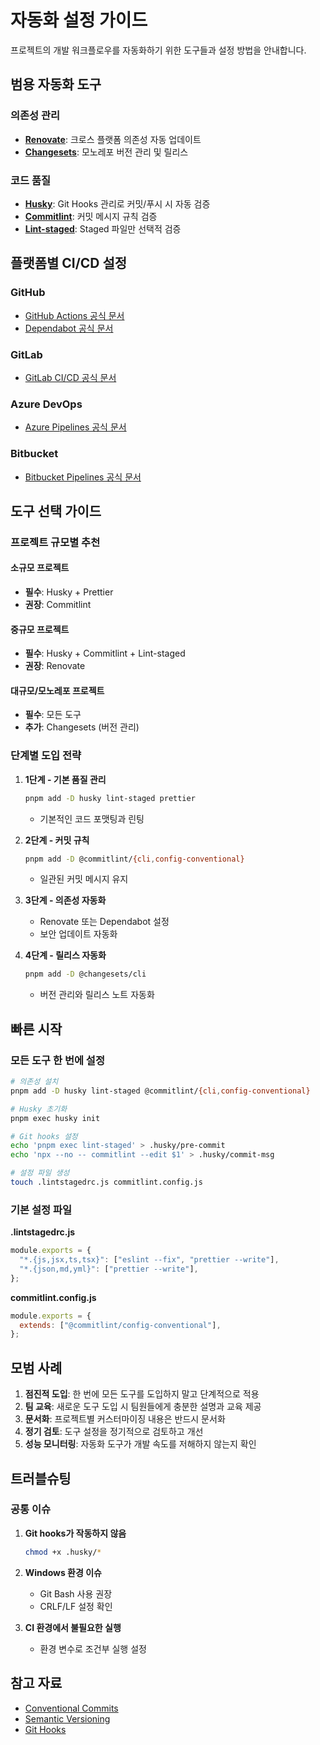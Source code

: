 # 자동화 설정 가이드

프로젝트의 개발 워크플로우를 자동화하기 위한 도구들과 설정 방법을 안내합니다.

## 범용 자동화 도구

### 의존성 관리

- **[Renovate](./renovate.md)**: 크로스 플랫폼 의존성 자동 업데이트
- **[Changesets](./changesets.md)**: 모노레포 버전 관리 및 릴리스

### 코드 품질

- **[Husky](./husky.md)**: Git Hooks 관리로 커밋/푸시 시 자동 검증
- **[Commitlint](./commitlint.md)**: 커밋 메시지 규칙 검증
- **[Lint-staged](./lint-staged.md)**: Staged 파일만 선택적 검증

## 플랫폼별 CI/CD 설정

### GitHub

- [GitHub Actions 공식 문서](https://docs.github.com/en/actions)
- [Dependabot 공식 문서](https://docs.github.com/en/code-security/dependabot)

### GitLab

- [GitLab CI/CD 공식 문서](https://docs.gitlab.com/ee/ci/)

### Azure DevOps

- [Azure Pipelines 공식 문서](https://docs.microsoft.com/en-us/azure/devops/pipelines/)

### Bitbucket

- [Bitbucket Pipelines 공식 문서](https://support.atlassian.com/bitbucket-cloud/docs/get-started-with-bitbucket-pipelines/)

## 도구 선택 가이드

### 프로젝트 규모별 추천

#### 소규모 프로젝트

- **필수**: Husky + Prettier
- **권장**: Commitlint

#### 중규모 프로젝트

- **필수**: Husky + Commitlint + Lint-staged
- **권장**: Renovate

#### 대규모/모노레포 프로젝트

- **필수**: 모든 도구
- **추가**: Changesets (버전 관리)

### 단계별 도입 전략

1. **1단계 - 기본 품질 관리**

   ```bash
   pnpm add -D husky lint-staged prettier
   ```

   - 기본적인 코드 포맷팅과 린팅

2. **2단계 - 커밋 규칙**

   ```bash
   pnpm add -D @commitlint/{cli,config-conventional}
   ```

   - 일관된 커밋 메시지 유지

3. **3단계 - 의존성 자동화**

   - Renovate 또는 Dependabot 설정
   - 보안 업데이트 자동화

4. **4단계 - 릴리스 자동화**
   ```bash
   pnpm add -D @changesets/cli
   ```
   - 버전 관리와 릴리스 노트 자동화

## 빠른 시작

### 모든 도구 한 번에 설정

```bash
# 의존성 설치
pnpm add -D husky lint-staged @commitlint/{cli,config-conventional}

# Husky 초기화
pnpm exec husky init

# Git hooks 설정
echo 'pnpm exec lint-staged' > .husky/pre-commit
echo 'npx --no -- commitlint --edit $1' > .husky/commit-msg

# 설정 파일 생성
touch .lintstagedrc.js commitlint.config.js
```

### 기본 설정 파일

**.lintstagedrc.js**

```javascript
module.exports = {
  "*.{js,jsx,ts,tsx}": ["eslint --fix", "prettier --write"],
  "*.{json,md,yml}": ["prettier --write"],
};
```

**commitlint.config.js**

```javascript
module.exports = {
  extends: ["@commitlint/config-conventional"],
};
```

## 모범 사례

1. **점진적 도입**: 한 번에 모든 도구를 도입하지 말고 단계적으로 적용
2. **팀 교육**: 새로운 도구 도입 시 팀원들에게 충분한 설명과 교육 제공
3. **문서화**: 프로젝트별 커스터마이징 내용은 반드시 문서화
4. **정기 검토**: 도구 설정을 정기적으로 검토하고 개선
5. **성능 모니터링**: 자동화 도구가 개발 속도를 저해하지 않는지 확인

## 트러블슈팅

### 공통 이슈

1. **Git hooks가 작동하지 않음**

   ```bash
   chmod +x .husky/*
   ```

2. **Windows 환경 이슈**

   - Git Bash 사용 권장
   - CRLF/LF 설정 확인

3. **CI 환경에서 불필요한 실행**
   - 환경 변수로 조건부 실행 설정

## 참고 자료

- [Conventional Commits](https://www.conventionalcommits.org/)
- [Semantic Versioning](https://semver.org/)
- [Git Hooks](https://git-scm.com/book/en/v2/Customizing-Git-Git-Hooks)

